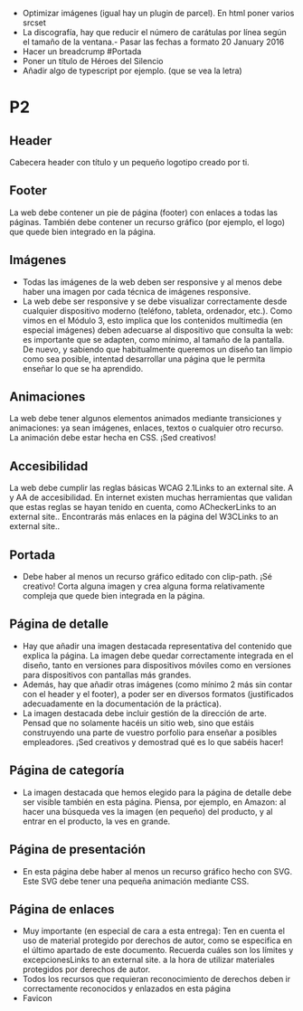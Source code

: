 - Optimizar imágenes (igual hay un plugin de parcel). En html poner varios srcset
- La discografía, hay que reducir el número de carátulas por línea según el tamaño de la ventana.- Pasar las fechas a formato <time datetime="2016-01-20">20 January 2016</time>
- Hacer un breadcrump
#Portada
- Poner un título de Héroes del Silencio
- Añadir algo de typescript por ejemplo. (que se vea la letra)

# P2
## Header
Cabecera header con título y un pequeño logotipo creado por ti.

## Footer
La web debe contener un pie de página (footer) con enlaces a todas las páginas. También debe contener un recurso gráfico (por ejemplo, el logo) que quede bien integrado en la página.

## Imágenes
- Todas las imágenes de la web deben ser responsive y al menos debe haber una imagen por cada técnica de imágenes responsive.
- La web debe ser responsive y se debe visualizar correctamente desde cualquier dispositivo moderno (teléfono, tableta, ordenador, etc.). Como vimos en el Módulo 3, esto implica que los contenidos multimedia (en especial imágenes) deben adecuarse al dispositivo que consulta la web: es importante que se adapten, como mínimo, al tamaño de la pantalla. De nuevo, y sabiendo que habitualmente queremos un diseño tan limpio como sea posible, intentad desarrollar una página que le permita enseñar lo que se ha aprendido.

## Animaciones
La web debe tener algunos elementos animados mediante transiciones y animaciones: ya sean imágenes, enlaces, textos o cualquier otro recurso. La animación debe estar hecha en CSS. ¡Sed creativos!

## Accesibilidad
La web debe cumplir las reglas básicas WCAG 2.1Links to an external site. A y AA de accesibilidad. En internet existen muchas herramientas que validan que estas reglas se hayan tenido en cuenta, como ACheckerLinks to an external site.. Encontrarás más enlaces en la página del W3CLinks to an external site..

## Portada
- Debe haber al menos un recurso gráfico editado con clip-path. ¡Sé creativo! Corta alguna imagen y crea alguna forma relativamente compleja que quede bien integrada en la página.
## Página de detalle
- Hay que añadir una imagen destacada representativa del contenido que explica la página. La imagen debe quedar correctamente integrada en el diseño, tanto en versiones para dispositivos móviles como en versiones para dispositivos con pantallas más grandes.
- Además, hay que añadir otras imágenes (como mínimo 2 más sin contar con el header y el footer), a poder ser en diversos formatos (justificados adecuadamente en la documentación de la práctica).
- La imagen destacada debe incluir gestión de la dirección de arte. Pensad que no solamente hacéis un sitio web, sino que estáis construyendo una parte de vuestro porfolio para enseñar a posibles empleadores. ¡Sed creativos y demostrad qué es lo que sabéis hacer!

## Página de categoría
- La imagen destacada que hemos elegido para la página de detalle debe ser visible también en esta página. Piensa, por ejemplo, en Amazon: al hacer una búsqueda ves la imagen (en pequeño) del producto, y al entrar en el producto, la ves en grande.

## Página de presentación
- En esta página debe haber al menos un recurso gráfico hecho con SVG. Este SVG debe tener una pequeña animación mediante CSS.


## Página de enlaces
- Muy importante (en especial de cara a esta entrega): Ten en cuenta el uso de material protegido por derechos de autor, como se especifica en el último apartado de este documento. Recuerda cuáles son los límites y excepcionesLinks to an external site. a la hora de utilizar materiales protegidos por derechos de autor.
- Todos los recursos que requieran reconocimiento de derechos deben ir correctamente reconocidos y enlazados en esta página
- Favicon